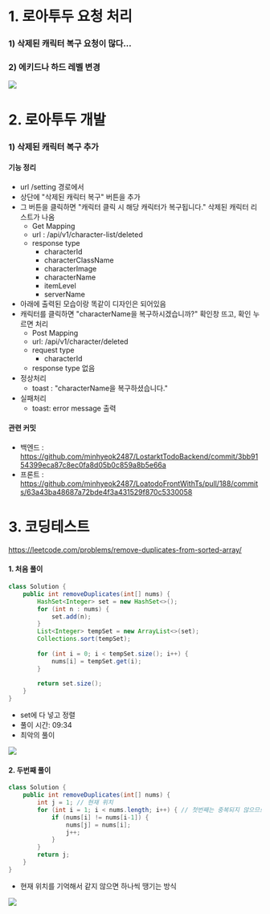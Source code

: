 # 1. 로아투두 요청 처리
### 1) 삭제된 캐릭터 복구 요청이 많다...
### 2) 에키드나 하드 레벨 변경
![](https://i.imgur.com/LTFGiii.png)

# 2. 로아투두 개발
### 1) 삭제된 캐릭터 복구 추가
#### 기능 정리
- url /setting 경로에서
- 상단에 "삭제된 캐릭터 복구" 버튼을 추가
- 그 버튼을 클릭하면 
  "캐릭터 클릭 시 해당 캐릭터가 복구됩니다."
  삭제된 캐릭터 리스트가 나옴
	- Get Mapping
	- url : /api/v1/character-list/deleted
	- response type
		- characterId
		- characterClassName
		- characterImage
		- characterName
		- itemLevel
		- serverName
- 아래에 출력된 모습이랑 똑같이 디자인은 되어있음
- 캐릭터를 클릭하면 "characterName을 복구하시겠습니까?" 확인창 뜨고, 확인 누르면 처리
	- Post Mapping
	- url: /api/v1/character/deleted
	- request type
		- characterId
	- response type 없음
- 정상처리
	- toast : "characterName을 복구하셨습니다."
- 실패처리
	- toast: error message 출력

#### 관련 커밋
- 백엔드 : https://github.com/minhyeok2487/LostarktTodoBackend/commit/3bb9154399eca87c8ec0fa8d05b0c859a8b5e66a
- 프론트 : https://github.com/minhyeok2487/LoatodoFrontWithTs/pull/188/commits/63a43ba48687a72bde4f3a431529f870c5330058


# 3. 코딩테스트 
https://leetcode.com/problems/remove-duplicates-from-sorted-array/

#### 1. 처음 풀이
```Java
class Solution {  
    public int removeDuplicates(int[] nums) {  
        HashSet<Integer> set = new HashSet<>();  
        for (int n : nums) {  
            set.add(n);  
        }  
        List<Integer> tempSet = new ArrayList<>(set);  
        Collections.sort(tempSet);  
  
        for (int i = 0; i < tempSet.size(); i++) {  
            nums[i] = tempSet.get(i);  
        }  
  
        return set.size();  
    }  
}
```

- set에 다 넣고 정렬
- 풀이 시간: 09:34
- 최악의 풀이

![](https://i.imgur.com/2BQab73.png)


#### 2. 두번째 풀이
```Java
class Solution {  
    public int removeDuplicates(int[] nums) {  
        int j = 1; // 현재 위치  
        for (int i = 1; i < nums.length; i++) { // 첫번째는 중복되지 않으므로 1부터 시작  
            if (nums[i] != nums[i-1]) {  
                nums[j] = nums[i];  
                j++;  
            }  
        }  
        return j;  
    }  
}
```

- 현재 위치를 기억해서 같지 않으면 하나씩 땡기는 방식

![](https://i.imgur.com/75rGkc5.png)
